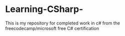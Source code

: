 # Learning-CSharp-
This is my repository for completed work in c# from the freecodecamp/microsoft free C# certification
